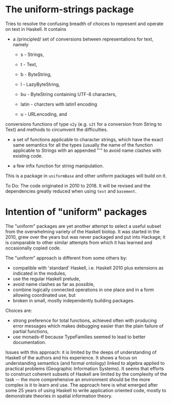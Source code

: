  

# The uniform-strings package 

Tries to resolve the confusing breadth of choices to represent and operate on text in Haskell. It contains 

- a /principled/ set of conversions between representations for text, namely 

    - s - Strings,

    - t - Text,

    - b - ByteString,

    - l - LazyByteString, 

    - bu - ByteString containing UTF-8 characters,

    - latin - charcters with latin1 encoding

    - u - URLencoding, and 

conversions functions of type `x2y` (e.g. `s2t` for a conversion from String to Text) and methods to circumvent the difficulties.

- a set of functions applicable to character strings, which have the exact same semantics for all the types (usually the name of the function applicable to Strings with an appended \"\'\" to avoid name clashes with existing code.

- a few infix function for string manipulation. 

This is a package in `uniformBase` and other uniform packages will build on it. 


To Do:
The code originated in 2010 to 2018. It will be revised  and the dependencies greatly reduced when using `text` and `basement`.

# Intention of "uniform" packages
The "uniform" packages are yet another attempt to select a useful subset from the overwhelming variety of the Haskell biotop. It was started in the 2010, grew over the years but was never packaged and put into Hackage; it is comparable to other similar attempts from which it has learned and occasionally copied code. 

The "uniform" approach is different from some others by:
- compatible with 'standard' Haskell, i.e. Haskell 2010 plus extensions as indicated in the modules,
- use the regular Haskell prelude,
- avoid name clashes as far as possible,
- combine logically connected operations in one place and in a form allowing coordinated use, but 
- broken in small, mostly independently building packages.

Choices are:
- strong preference for total functions, achieved often with producing error messages which makes debugging easier than the plain failure of partial functions,
- use monads-tf because TypeFamilies seemed to lead to better documentation.

Issues with this approach: it is limited by the deeps of understanding of Haskell of the authors and his experience. It shows a focus on understanding semantics (and formal ontology) linked to algebra applied to practical problems (Geographic Information Systems). 
It seems that efforts to construct coherent subsets of Haskell are limited by the complexity of the task -- the more comprehensive an environment should be the more complex is it to learn and use. The approach here is what emerged after some 25 years of using Haskell to write application oriented code, mostly to demonstrate theories in spatial information theory. 